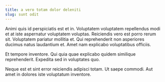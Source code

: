 ```yaml
---
title: a vero totam dolor deleniti
slug: sunt odit
---
```


Animi quis id perspiciatis est et in. Voluptatem voluptatem repellendus modi et at iste aspernatur voluptatem voluptas. Reiciendis vero est porro rerum sit. Voluptatem pariatur mollitia et. Qui reprehenderit non asperiores ducimus natus laudantium et. Amet nam explicabo voluptatibus officiis.

Et tempore inventore. Qui quia quae explicabo quidem similique reprehenderit. Expedita sed in voluptates quo.

Neque est et sint error reiciendis adipisci totam. Ut saepe commodi. Aut amet in dolores iste voluptatum inventore.
